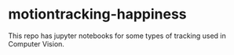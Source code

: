 # motiontracking-happiness

This repo has jupyter notebooks for some types of tracking used in Computer Vision.
